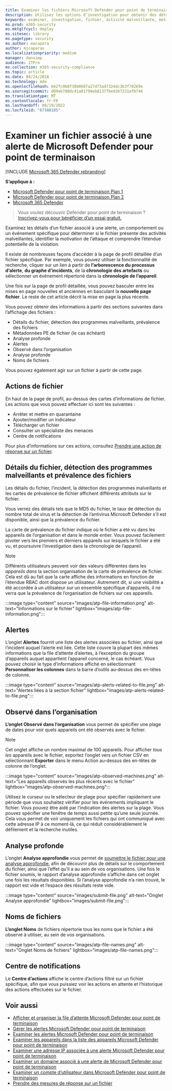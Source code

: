 ```yaml
---
title: Examiner les fichiers Microsoft Defender pour point de terminaison
description: Utilisez les options d’investigation pour obtenir des détails sur les fichiers associés aux alertes, aux comportements ou aux événements.
keywords: examiner, investigation, fichier, activité malveillante, motivation d’attaque, analyse approfondie, rapport d’analyse approfondie
ms.prod: m365-security
ms.mktglfcycl: deploy
ms.sitesec: library
ms.pagetype: security
ms.author: macapara
author: mjcaparas
ms.localizationpriority: medium
manager: dansimp
audience: ITPro
ms.collection: m365-security-compliance
ms.topic: article
ms.date: 04/24/2018
ms.technology: mde
ms.openlocfilehash: 642fc9b8f38b0687a27d73a47324dc3b3f70269e
ms.sourcegitcommit: d09eb780dc41a01796eb8137fbe9267231af6746
ms.translationtype: MT
ms.contentlocale: fr-FR
ms.lasthandoff: 08/19/2022
ms.locfileid: "67388185"
---
```

# <a name="investigate-a-file-associated-with-a-microsoft-defender-for-endpoint-alert"></a>Examiner un fichier associé à une alerte de Microsoft Defender pour point de terminaison

[!INCLUDE [Microsoft 365 Defender rebranding](../../includes/microsoft-defender.md)]

**S’applique à :**
- [Microsoft Defender pour point de terminaison Plan 1](https://go.microsoft.com/fwlink/p/?linkid=2154037)
- [Microsoft Defender pour point de terminaison Plan 2](https://go.microsoft.com/fwlink/p/?linkid=2154037)
- [Microsoft 365 Defender](https://go.microsoft.com/fwlink/?linkid=2118804)


> Vous voulez découvrir Defender pour point de terminaison ? [Inscrivez-vous pour bénéficier d’un essai gratuit.](https://signup.microsoft.com/create-account/signup?products=7f379fee-c4f9-4278-b0a1-e4c8c2fcdf7e&ru=https://aka.ms/MDEp2OpenTrial?ocid=docs-wdatp-investigatefiles-abovefoldlink)

Examinez les détails d’un fichier associé à une alerte, un comportement ou un événement spécifique pour déterminer si le fichier présente des activités malveillantes, identifier la motivation de l’attaque et comprendre l’étendue potentielle de la violation.

Il existe de nombreuses façons d’accéder à la page de profil détaillée d’un fichier spécifique. Par exemple, vous pouvez utiliser la fonctionnalité de recherche, cliquer sur un lien à partir de **l’arborescence du processus d’alerte**, **du graphe d’incidents**, de la **chronologie des artefacts** ou sélectionner un événement répertorié dans la **chronologie de l’appareil**.

Une fois sur la page de profil détaillée, vous pouvez basculer entre les mises en page nouvelles et anciennes en basculant la **nouvelle page fichier**. Le reste de cet article décrit la mise en page la plus récente.

Vous pouvez obtenir des informations à partir des sections suivantes dans l’affichage des fichiers :

- Détails du fichier, détection des programmes malveillants, prévalence des fichiers
- Métadonnées PE de fichier (le cas échéant)
- Analyse profonde
- Alertes
- Observé dans l’organisation
- Analyse profonde
- Noms de fichiers

Vous pouvez également agir sur un fichier à partir de cette page.

## <a name="file-actions"></a>Actions de fichier

En haut de la page de profil, au-dessus des cartes d’informations de fichier. Les actions que vous pouvez effectuer ici sont les suivantes :

- Arrêter et mettre en quarantaine
- Ajouter/modifier un indicateur
- Télécharger un fichier
- Consulter un spécialiste des menaces
- Centre de notifications

Pour plus d’informations sur ces actions, consultez [Prendre une action de réponse sur un fichier](respond-file-alerts.md).

## <a name="file-details-malware-detection-and-file-prevalence"></a>Détails du fichier, détection des programmes malveillants et prévalence des fichiers

Les détails du fichier, l’incident, la détection des programmes malveillants et les cartes de prévalence de fichier affichent différents attributs sur le fichier.

Vous verrez des détails tels que le MD5 du fichier, le taux de détection du nombre total de virus et la détection de l’antivirus Microsoft Defender s’il est disponible, ainsi que la prévalence du fichier.

La carte de prévalence du fichier indique où le fichier a été vu dans les appareils de l’organisation et dans le monde entier. Vous pouvez facilement pivoter vers les premiers et derniers appareils sur lesquels le fichier a été vu, et poursuivre l’investigation dans la chronologie de l’appareil. 

> [!NOTE]
> Différents utilisateurs peuvent voir des valeurs différentes dans les *appareils dans* la section organisation de la carte de prévalence de fichier. Cela est dû au fait que la carte affiche des informations en fonction de l’étendue RBAC dont dispose un utilisateur. Autrement dit, si une visibilité a été accordée à un utilisateur sur un ensemble spécifique d’appareils, il ne verra que la prévalence de l’organisation de fichiers sur ces appareils.

:::image type="content" source="images/atp-file-information.png" alt-text="Informations sur le fichier" lightbox="images/atp-file-information.png":::

## <a name="alerts"></a>Alertes

L’onglet **Alertes** fournit une liste des alertes associées au fichier, ainsi que l’incident auquel l’alerte est liée. Cette liste couvre la plupart des mêmes informations que la file d’attente d’alertes, à l’exception du groupe d’appareils auquel appartient l’appareil concerné, le cas échéant. Vous pouvez choisir le type d’informations affiché en sélectionnant **Personnaliser les colonnes** dans la barre d’outils au-dessus des en-têtes de colonne.

:::image type="content" source="images/atp-alerts-related-to-file.png" alt-text="Alertes liées à la section fichier" lightbox="images/atp-alerts-related-to-file.png":::

## <a name="observed-in-organization"></a>Observé dans l’organisation

**L’onglet Observé dans l’organisation** vous permet de spécifier une plage de dates pour voir quels appareils ont été observés avec le fichier.

> [!NOTE]
> Cet onglet affiche un nombre maximal de 100 appareils. Pour afficher _tous les_ appareils avec le fichier, exportez l’onglet vers un fichier CSV en sélectionnant **Exporter** dans le menu Action au-dessus des en-têtes de colonne de l’onglet.

:::image type="content" source="images/atp-observed-machines.png" alt-text="Les appareils observés les plus récents avec le fichier" lightbox="images/atp-observed-machines.png":::

Utilisez le curseur ou le sélecteur de plage pour spécifier rapidement une période que vous souhaitez vérifier pour les événements impliquant le fichier. Vous pouvez être aidé par l’indication des alertes sur la plage. Vous pouvez spécifier une fenêtre de temps aussi petite qu’une seule journée. Cela vous permet de voir uniquement les fichiers qui ont communiqué avec cette adresse IP à ce moment-là, ce qui réduit considérablement le défilement et la recherche inutiles.

## <a name="deep-analysis"></a>Analyse profonde

L’onglet **Analyse approfondie** vous permet de [soumettre le fichier pour une analyse approfondie](respond-file-alerts.md#deep-analysis), afin de découvrir plus de détails sur le comportement du fichier, ainsi que l’effet qu’il a au sein de vos organisations. Une fois le fichier soumis, le rapport d’analyse approfondie s’affiche dans cet onglet une fois les résultats disponibles. Si l’analyse approfondie n’a rien trouvé, le rapport est vide et l’espace des résultats reste vide.

:::image type="content" source="images/submit-file.png" alt-text="Onglet Analyse approfondie" lightbox="images/submit-file.png":::

## <a name="file-names"></a>Noms de fichiers

**L’onglet Noms** de fichiers répertorie tous les noms que le fichier a été observé à utiliser, au sein de vos organisations.

:::image type="content" source="images/atp-file-names.png" alt-text="Onglet Noms de fichiers" lightbox="images/atp-file-names.png":::

## <a name="action-center"></a>Centre de notifications

Le **Centre d’actions** affiche le centre d’actions filtré sur un fichier spécifique, afin que vous puissiez voir les actions en attente et l’historique des actions effectuées sur le fichier.

## <a name="related-topics"></a>Voir aussi

- [Afficher et organiser la file d’attente Microsoft Defender pour point de terminaison](alerts-queue.md)
- [Gérer les alertes Microsoft Defender pour point de terminaison](manage-alerts.md)
- [Examiner les alertes Microsoft Defender pour point de terminaison](investigate-alerts.md)
- [Examiner les appareils dans la liste des appareils Microsoft Defender pour point de terminaison](investigate-machines.md)
- [Examiner une adresse IP associée à une alerte Microsoft Defender pour point de terminaison](investigate-ip.md)
- [Examiner un domaine associé à une alerte de Microsoft Defender pour point de terminaison](investigate-domain.md)
- [Examiner un compte d’utilisateur dans Microsoft Defender pour point de terminaison](investigate-user.md)
- [Prendre des mesures de réponse sur un fichier](respond-file-alerts.md)
